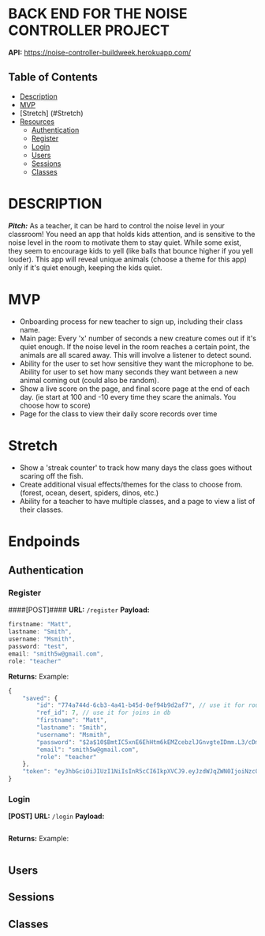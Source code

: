 # BACK END FOR THE NOISE CONTROLLER PROJECT

**API:** https://noise-controller-buildweek.herokuapp.com/

## Table of Contents

- [Description](#Description)
- [MVP](#MVP)
- [Stretch] (#Stretch)
- [Resources](#Resources)
   - [Authentication](#Authentication)
    - [Register](#Register)
    - [Login](#Login)
   - [Users](#Users)
   - [Sessions](#Sessions)
   - [Classes](#Classes)

# DESCRIPTION

_**Pitch:**_ As a teacher, it can be hard to control the noise level in your classroom! You need an app that holds kids attention, and is sensitive to the noise level in the room to motivate them to stay quiet. While some exist, they seem to encourage kids to yell (like balls that bounce higher if you yell louder). This app will reveal unique animals (choose a theme for this app) only if it's quiet enough, keeping the kids quiet.

# MVP

* Onboarding process for new teacher to sign up, including their class name.
* Main page: Every 'x' number of seconds a new creature comes out if it's quiet enough. If the noise level in the room reaches a certain point, the animals are all scared away. This will involve a listener to detect sound.
* Ability for the user to set how sensitive they want the microphone to be. Ability for user to set how many seconds they want between a new animal coming out (could also be random).
* Show a live score on the page, and final score page at the end of each day. (ie start at 100 and -10 every time they scare the animals.  You choose how to score)
* Page for the class to view their daily score records over time

# Stretch

* Show a 'streak counter' to track how many days the class goes without scaring off the fish.
* Create additional visual effects/themes for the class to choose from. (forest, ocean, desert, spiders, dinos, etc.)
* Ability for a teacher to have multiple classes, and a page to view a list of their classes.

# Endpoinds

## Authentication

### Register
####[POST]####
**URL:** `/register`
**Payload:**
```js
firstname: "Matt",
lastname: "Smith",
username: "Msmith",
password: "test",
email: "smith5w@gmail.com",
role: "teacher"
```
**Returns:**
Example:
```js
{
    "saved": {
        "id": "774a744d-6cb3-4a41-b45d-0ef94b9d2af7", // use it for routes
        "ref_id": 7, // use it for joins in db
        "firstname": "Matt",
        "lastname": "Smith",
        "username": "Msmith",
        "password": "$2a$10$BmtIC5xnE6EhHtm6kEMZcebzlJGnvgteIDmm.L3/cDmNZV2ACeRDK",
        "email": "smith5w@gmail.com",
        "role": "teacher"
    },
    "token": "eyJhbGciOiJIUzI1NiIsInR5cCI6IkpXVCJ9.eyJzdWJqZWN0IjoiNzc0YTc0NGQtNmNiMy00YTQxLWI0NWQtMGVmOTRiOWQyYWY3IiwidXNlcm5hbWUiOiJNdGgiLCJyb2xlcyI6InRlYWNoZXIiLCJpYXQiOjE1NjMzMTQ4NzQsImV4cCI6MTU2MzQwMTI3NH0.UFGfIRyHym3sVwi9xkfOmQ9QdjJ9OQehFr00Hl9ZwYw"
}
```

### Login
**[POST]**
**URL:** `/login`
**Payload:**
```js
```
**Returns:**
Example:
```js
```

## Users

## Sessions

## Classes